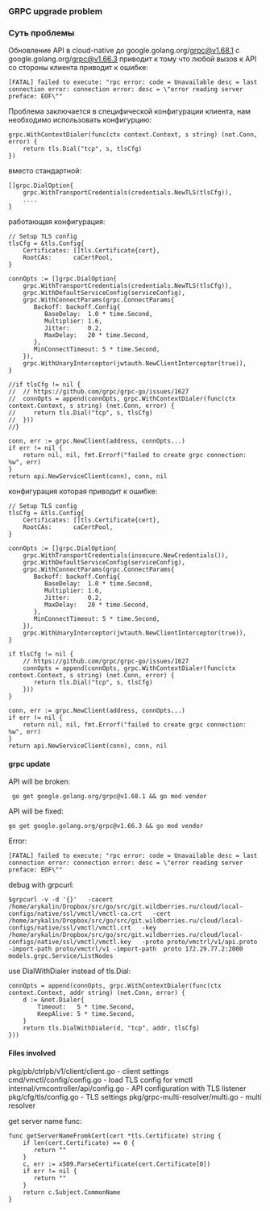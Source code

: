 ### GRPC upgrade problem
### Суть проблемы
Обновление API в cloud-native до google.golang.org/grpc@v1.68.1 с google.golang.org/grpc@v1.66.3 приводит к тому что любой вызов к API со стороны клиента приводит к ошибке:
```
[FATAL] failed to execute: "rpc error: code = Unavailable desc = last connection error: connection error: desc = \"error reading server preface: EOF\""
```
Проблема заключается в специфической конфигурации клиента, нам необходимо использовать конфигурцию:
```
grpc.WithContextDialer(func(ctx context.Context, s string) (net.Conn, error) {  
    return tls.Dial("tcp", s, tlsCfg)  
})
```
вместо стандартной:
```
[]grpc.DialOption{  
    grpc.WithTransportCredentials(credentials.NewTLS(tlsCfg)),  
    ....
}
```


работающая конфигурация:
```
// Setup TLS config  
tlsCfg = &tls.Config{  
    Certificates: []tls.Certificate{cert},  
    RootCAs:      caCertPool,  
}  
  
connOpts := []grpc.DialOption{  
    grpc.WithTransportCredentials(credentials.NewTLS(tlsCfg)),  
    grpc.WithDefaultServiceConfig(serviceConfig),  
    grpc.WithConnectParams(grpc.ConnectParams{  
       Backoff: backoff.Config{  
          BaseDelay:  1.0 * time.Second,  
          Multiplier: 1.6,  
          Jitter:     0.2,  
          MaxDelay:   20 * time.Second,  
       },  
       MinConnectTimeout: 5 * time.Second,  
    }),  
    grpc.WithUnaryInterceptor(jwtauth.NewClientInterceptor(true)),  
}  
  
//if tlsCfg != nil {  
//  // https://github.com/grpc/grpc-go/issues/1627  
//  connOpts = append(connOpts, grpc.WithContextDialer(func(ctx context.Context, s string) (net.Conn, error) {  
//     return tls.Dial("tcp", s, tlsCfg)  
//  }))  
//}  
  
conn, err := grpc.NewClient(address, connOpts...)  
if err != nil {  
    return nil, nil, fmt.Errorf("failed to create grpc connection: %w", err)  
}  
return api.NewServiceClient(conn), conn, nil
```
конфигурация которая приводит к ошибке:
```
// Setup TLS config  
tlsCfg = &tls.Config{  
    Certificates: []tls.Certificate{cert},  
    RootCAs:      caCertPool,  
}  
  
connOpts := []grpc.DialOption{  
    grpc.WithTransportCredentials(insecure.NewCredentials()),  
    grpc.WithDefaultServiceConfig(serviceConfig),  
    grpc.WithConnectParams(grpc.ConnectParams{  
       Backoff: backoff.Config{  
          BaseDelay:  1.0 * time.Second,  
          Multiplier: 1.6,  
          Jitter:     0.2,  
          MaxDelay:   20 * time.Second,  
       },  
       MinConnectTimeout: 5 * time.Second,  
    }),  
    grpc.WithUnaryInterceptor(jwtauth.NewClientInterceptor(true)),  
}  
  
if tlsCfg != nil {  
    // https://github.com/grpc/grpc-go/issues/1627  
    connOpts = append(connOpts, grpc.WithContextDialer(func(ctx context.Context, s string) (net.Conn, error) {  
       return tls.Dial("tcp", s, tlsCfg)  
    }))  
}  
  
conn, err := grpc.NewClient(address, connOpts...)  
if err != nil {  
    return nil, nil, fmt.Errorf("failed to create grpc connection: %w", err)  
}  
return api.NewServiceClient(conn), conn, nil
```

#### grpc update
API will be broken:
```
 go get google.golang.org/grpc@v1.68.1 && go mod vendor
```
API will be fixed:
```
go get google.golang.org/grpc@v1.66.3 && go mod vendor
```

Error:
```
[FATAL] failed to execute: "rpc error: code = Unavailable desc = last connection error: connection error: desc = \"error reading server preface: EOF\""
```

debug with grpcurl:
```
$grpcurl -v -d '{}'   -cacert /home/arykalin/Dropbox/src/go/src/git.wildberries.ru/cloud/local-configs/native/ssl/vmctl/vmctl-ca.crt   -cert /home/arykalin/Dropbox/src/go/src/git.wildberries.ru/cloud/local-configs/native/ssl/vmctl/vmctl.crt   -key /home/arykalin/Dropbox/src/go/src/git.wildberries.ru/cloud/local-configs/native/ssl/vmctl/vmctl.key   -proto proto/vmctrl/v1/api.proto   -import-path proto/vmctrl/v1 -import-path  proto 172.29.77.2:2000 models.grpc.Service/ListNodes

```

use DialWithDialer instead of tls.Dial:
```
connOpts = append(connOpts, grpc.WithContextDialer(func(ctx context.Context, addr string) (net.Conn, error) {
    d := &net.Dialer{
        Timeout:   5 * time.Second,
        KeepAlive: 5 * time.Second,
    }
    return tls.DialWithDialer(d, "tcp", addr, tlsCfg)
}))
```
#### Files involved
pkg/pb/ctrlpb/v1/client/client.go - client settings
cmd/vmctl/config/config.go - load TLS config for vmctl
internal/vmcontroller/api/config.go - API configuration with TLS listener
pkg/cfg/tls/config.go - TLS settings
pkg/grpc-multi-resolver/multi.go - multi resolver

get server name func:
```
func getServerNameFromkCert(cert *tls.Certificate) string {  
    if len(cert.Certificate) == 0 {  
       return ""  
    }  
    c, err := x509.ParseCertificate(cert.Certificate[0])  
    if err != nil {  
       return ""  
    }  
    return c.Subject.CommonName  
}
```

